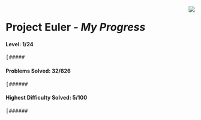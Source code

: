 
<img align="right" src="https://projecteuler.net/profile/mailea.png" />  

# Project Euler *- My Progress*

<!-- 112 Spaces -->
#### Level: 1/24
<pre>[#####                                                                                                           ]</pre>

#### Problems Solved: 32/626
<pre>[######                                                                                                          ]</pre>

#### Highest Difficulty Solved: 5/100
<pre>[######                                                                                                          ]</pre>
